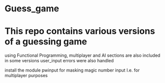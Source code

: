 # Guess_game
# This repo contains various versions of a guessing game
using Functional Programming,  multiplayer and AI sections are also included in some versions
 user_input errors were also handled 

install the module pwinput for masking magic number input    I.e.  for multiplayer purposes 

